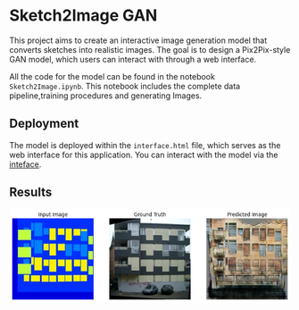 # Sketch2Image GAN
This project aims to create an interactive image generation model that converts sketches into realistic images.
The goal is to design a Pix2Pix-style GAN model, which users can interact with through a web interface.

All the code for the model can be found in the notebook `Sketch2Image.ipynb`.
This notebook includes the complete data pipeline,training procedures and generating Images.

## Deployment
The model is deployed within the `interface.html` file, which serves as the web interface for this application.
You can interact with the model via the [inteface](https://seddik-turki.github.io/Sketch2Image/interface.html).

## Results
![Gnerated Image](images/output.png)
